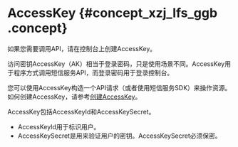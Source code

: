 # AccessKey {#concept_xzj_lfs_ggb .concept}

如果您需要调用API，请在控制台上创建AccessKey。

访问密钥AccessKey（AK）相当于登录密码，只是使用场景不同。AccessKey用于程序方式调用短信服务API，而登录密码用于登录控制台。

您可以使用AccessKey构造一个API请求（或者使用短信服务SDK）来操作资源。如何创建AccessKey，请参考[创建AccessKey](https://help.aliyun.com/document_detail/53045.html)。

AccessKey包括AccessKeyId和AccessKeySecret。

-   AccessKeyId用于标识用户。
-   AccessKeySecret是用来验证用户的密钥。AccessKeySecret必须保密。

